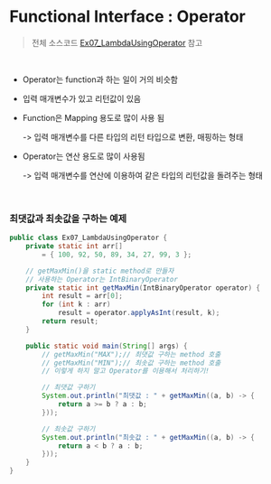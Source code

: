 # Functional Interface : Operator

> 전체 소스코드 [Ex07_LambdaUsingOperator](https://github.com/5dddddo/java/blob/master/0820_Java_SE_programming%20-%20Lambda/Ex07_LambdaUsingOperator.java) 참고

<BR>

 * Operator는 function과 하는 일이 거의 비슷함

 * 입력 매개변수가 있고 리턴값이 있음

 * Function은 Mapping 용도로 많이 사용 됨

   -> 입력 매개변수를 다른 타입의 리턴 타입으로 변환, 매핑하는 형태

- Operator는 연산 용도로 많이 사용됨

  -> 입력 매개변수를 연산에 이용하여 같은 타입의 리턴값을 돌려주는 형태 

<br>

### 최댓값과 최솟값을 구하는 예제

``` java
public class Ex07_LambdaUsingOperator {
	private static int arr[] 
        = { 100, 92, 50, 89, 34, 27, 99, 3 };

	// getMaxMin()을 static method로 만들자
	// 사용하는 Operator는 IntBinaryOperator
	private static int getMaxMin(IntBinaryOperator operator) {
		int result = arr[0];
		for (int k : arr) 
			result = operator.applyAsInt(result, k);
		return result;
	}

	public static void main(String[] args) {
		// getMaxMin("MAX");// 최댓값 구하는 method 호출
		// getMaxMin("MIN");// 최솟값 구하는 method 호출
		// 이렇게 하지 말고 Operator를 이용해서 처리하기!

		// 최댓값 구하기
		System.out.println("최댓값 : " + getMaxMin((a, b) -> {
			return a >= b ? a : b;
		}));

		// 최솟값 구하기
		System.out.println("최솟값 : " + getMaxMin((a, b) -> {
			return a < b ? a : b;
		}));
	}
}
```

